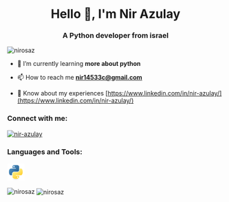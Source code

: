 <h1 align="center">Hello 👋, I'm Nir Azulay</h1>
<h3 align="center">A Python developer from israel</h3>

<p align="left"> <img src="https://komarev.com/ghpvc/?username=nirosaz&label=Profile%20views&color=0e75b6&style=flat" alt="nirosaz" /> </p>

- 🌱 I’m currently learning **more about python**

- 📫 How to reach me **nir14533c@gmail.com**

- 📄 Know about my experiences [https://www.linkedin.com/in/nir-azulay/](https://www.linkedin.com/in/nir-azulay/)

<h3 align="left">Connect with me:</h3>
<p align="left">
<a href="https://linkedin.com/in/nir-azulay" target="blank"><img align="center" src="https://raw.githubusercontent.com/rahuldkjain/github-profile-readme-generator/master/src/images/icons/Social/linked-in-alt.svg" alt="nir-azulay" height="30" width="40" /></a>
</p>

<h3 align="left">Languages and Tools:</h3>
<p align="left"> <a href="https://www.python.org" target="_blank" rel="noreferrer"> <img src="https://raw.githubusercontent.com/devicons/devicon/master/icons/python/python-original.svg" alt="python" width="40" height="40"/> </a> </p>

<p><img align="left" src="https://github-readme-stats.vercel.app/api/top-langs?username=nirosaz&show_icons=true&locale=en&layout=compact" alt="nirosaz" /></p>

<p>&nbsp;<img align="center" src="https://github-readme-stats.vercel.app/api?username=nirosaz&show_icons=true&locale=en" alt="nirosaz" /></p>
